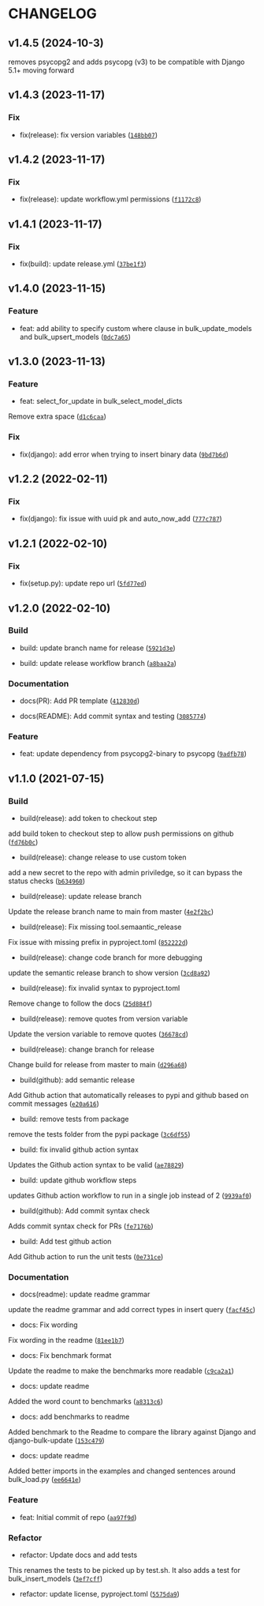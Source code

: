 # CHANGELOG

## v1.4.5 (2024-10-3)
removes psycopg2 and adds psycopg (v3) to be compatible with Django 5.1+ moving forward


## v1.4.3 (2023-11-17)

### Fix

* fix(release): fix version variables ([`148bb07`](https://github.com/cedar-team/django-bulk-load/commit/148bb07fc1d4865ffd5aa0ee3e3a33ee97146305))


## v1.4.2 (2023-11-17)

### Fix

* fix(release): update workflow.yml permissions ([`f1172c8`](https://github.com/cedar-team/django-bulk-load/commit/f1172c8f6fcb860d07e6921c488052bba1e15b04))


## v1.4.1 (2023-11-17)

### Fix

* fix(build): update release.yml ([`37be1f3`](https://github.com/cedar-team/django-bulk-load/commit/37be1f3e54a4d72d3cafbe31a2248b17ef1559bf))


## v1.4.0 (2023-11-15)

### Feature

* feat: add ability to specify custom where clause in bulk_update_models and bulk_upsert_models ([`0dc7a65`](https://github.com/cedar-team/django-bulk-load/commit/0dc7a65348f750792cf58da1bc996b569d45d650))


## v1.3.0 (2023-11-13)

### Feature

* feat: select_for_update in bulk_select_model_dicts

Remove extra space ([`d1c6caa`](https://github.com/cedar-team/django-bulk-load/commit/d1c6caa7a0a0714ce327caf075c31061af9b446b))

### Fix

* fix(django): add error when trying to insert binary data ([`9bd7b6d`](https://github.com/cedar-team/django-bulk-load/commit/9bd7b6d70240bc1e876026b6e1e91350593b5ece))


## v1.2.2 (2022-02-11)

### Fix

* fix(django): fix issue with uuid pk and auto_now_add ([`777c787`](https://github.com/cedar-team/django-bulk-load/commit/777c787e501ff6528b921c3f97bc9b1fb990f35e))


## v1.2.1 (2022-02-10)

### Fix

* fix(setup.py): update repo url ([`5fd77ed`](https://github.com/cedar-team/django-bulk-load/commit/5fd77ed5ed0f01b615d1a4ae0a8ebc965c3530fb))


## v1.2.0 (2022-02-10)

### Build

* build: update branch name for release ([`5921d3e`](https://github.com/cedar-team/django-bulk-load/commit/5921d3e64cc34106e186720f6bbd903ead71e1a7))

* build: update release workflow branch ([`a8baa2a`](https://github.com/cedar-team/django-bulk-load/commit/a8baa2a021a57ec194690b4cb6cb3aad4a519105))

### Documentation

* docs(PR): Add PR template ([`412830d`](https://github.com/cedar-team/django-bulk-load/commit/412830d3eb1842a13abde92645b0b81901050932))

* docs(README): Add commit syntax and testing ([`3085774`](https://github.com/cedar-team/django-bulk-load/commit/30857741475423bc664db740f789bb2ebfb47083))

### Feature

* feat: update dependency from psycopg2-binary to psycopg ([`9adfb78`](https://github.com/cedar-team/django-bulk-load/commit/9adfb788028c1cab1530ec2f412258f90e11c712))


## v1.1.0 (2021-07-15)

### Build

* build(release): add token to checkout step

add build token to checkout step to allow push permissions on github ([`fd76b0c`](https://github.com/cedar-team/django-bulk-load/commit/fd76b0c7947aae932c5462e3f79f3afb91a043af))

* build(release): change release to use custom token

add a new secret to the repo with admin priviledge, so it can bypass the status checks ([`b634960`](https://github.com/cedar-team/django-bulk-load/commit/b6349602824b04d06e0f69647e64732df277abe2))

* build(release): update release branch

Update the release branch name to main from master ([`4e2f2bc`](https://github.com/cedar-team/django-bulk-load/commit/4e2f2bc0569068106af678b03e0871c33b061631))

* build(release): Fix missing tool.semaantic_release

Fix issue with missing prefix in pyproject.toml ([`852222d`](https://github.com/cedar-team/django-bulk-load/commit/852222d7cd22b9c44ec8739f0a97343165397653))

* build(release): change code branch for more debugging

update the semantic release branch to show version ([`3cd8a92`](https://github.com/cedar-team/django-bulk-load/commit/3cd8a9261b3abcacfb51f6d4943e425084c57c90))

* build(release): fix invalid syntax to pyproject.toml

Remove change to follow the docs ([`25d884f`](https://github.com/cedar-team/django-bulk-load/commit/25d884f14b316482cfa8ef24ac36496ea068f44d))

* build(release): remove quotes from version variable

Update the version variable to remove quotes ([`36678cd`](https://github.com/cedar-team/django-bulk-load/commit/36678cd6f5f1c1fdefa1be1cf52c1798a4979dd6))

* build(release): change branch for release

Change build for release from master to main ([`d296a68`](https://github.com/cedar-team/django-bulk-load/commit/d296a6819c2f27f496b40cdd51d3f710ac30bbc1))

* build(github): add semantic release

Add Github action that automatically releases to pypi and github based on commit messages ([`e20a616`](https://github.com/cedar-team/django-bulk-load/commit/e20a6166d1b7023f61ad152d7157e7b4ad1fa028))

* build: remove tests from package

remove the tests folder from the pypi package ([`3c6df55`](https://github.com/cedar-team/django-bulk-load/commit/3c6df55d429dc760518fd4ffdd43d9c828183e9c))

* build: fix invalid github action syntax

Updates the Github action syntax to be valid ([`ae78829`](https://github.com/cedar-team/django-bulk-load/commit/ae788294f208e8bf4b9a61c37e93c7abbde64c9f))

* build: update github workflow steps

updates Github action workflow to run in a single job instead of 2 ([`9939af0`](https://github.com/cedar-team/django-bulk-load/commit/9939af059cfac050d07542d35709b35f9ba33837))

* build(github): Add commit syntax check

Adds commit syntax check for PRs ([`fe7176b`](https://github.com/cedar-team/django-bulk-load/commit/fe7176b7b6ab9e9e00e77eb7289431b1865d47ee))

* build: Add test github action

Add Github action to run the unit tests ([`0e731ce`](https://github.com/cedar-team/django-bulk-load/commit/0e731ce434bc1ed3095d55619da9487355e07f96))

### Documentation

* docs(readme): update readme grammar

update the readme grammar and add correct types in insert query ([`facf45c`](https://github.com/cedar-team/django-bulk-load/commit/facf45c0d89405020709d14196300dcab17422b6))

* docs: Fix wording

Fix wording in the readme ([`81ee1b7`](https://github.com/cedar-team/django-bulk-load/commit/81ee1b716569e62d7b58e099b8628f98a0d38444))

* docs: Fix benchmark format

Update the readme to make the benchmarks more readable ([`c9ca2a1`](https://github.com/cedar-team/django-bulk-load/commit/c9ca2a1e23e31832e5fd7e7f02bf23a294edaa3a))

* docs: update readme

Added the word count to benchmarks ([`a8313c6`](https://github.com/cedar-team/django-bulk-load/commit/a8313c6d0cea2fabe4b80039957d3f5d04ad8d74))

* docs: add benchmarks to readme

Added benchmark to the Readme to compare the library against Django and django-bulk-update ([`153c479`](https://github.com/cedar-team/django-bulk-load/commit/153c47908e245878c8995ce31641e2898eddda62))

* docs: update readme

Added better imports in the examples and changed sentences around bulk_load.py ([`ee6641e`](https://github.com/cedar-team/django-bulk-load/commit/ee6641e3f3fc44d7e9c6cce58136b7be557992c9))

### Feature

* feat: Initial commit of repo ([`aa97f9d`](https://github.com/cedar-team/django-bulk-load/commit/aa97f9dd42e169538c41b599efd4056f14ef8a43))

### Refactor

* refactor: Update docs and add tests

This renames the tests to be picked up by test.sh. It also adds a test for bulk_insert_models ([`3ef7cff`](https://github.com/cedar-team/django-bulk-load/commit/3ef7cffff3a04a0fd52419d8c26a77b8ca8df369))

* refactor: update license, pyproject.toml ([`5575da9`](https://github.com/cedar-team/django-bulk-load/commit/5575da97fd1441424dd8d976efb1ab44951de05e))
